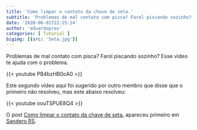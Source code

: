 ```yaml
---
title: 'Como limpar o contato da chave de seta.'
subtitle: 'Problemas de mal contato com pisca? Farol piscando sozinho? Esse vídeo te ensina a limpar o contato da chave de seta.'
date: '2020-06-01T22:25:14'
author: 'eduardoprox'
categories: [ Tutorial ]
bigimg: [{src: 'Seta.jpg'}]
---
```


Problemas de mal contato com pisca? Farol piscando sozinho? Esse vídeo te ajuda com o problema.


{{< youtube PB4bzHB0cA0 >}}

Este segundo vídeo aqui foi sugerido por outro membro que disse que o primeiro não resolveu, mas este abaixo resolveu:

{{< youtube oouTSPUE8Q4 >}}


O post [Como limpar o contato da chave de seta.](https://sanderors.com/como-limpar-o-contato-da-chave-de-seta/) apareceu primeiro em [Sandero RS](https://sanderors.com).

